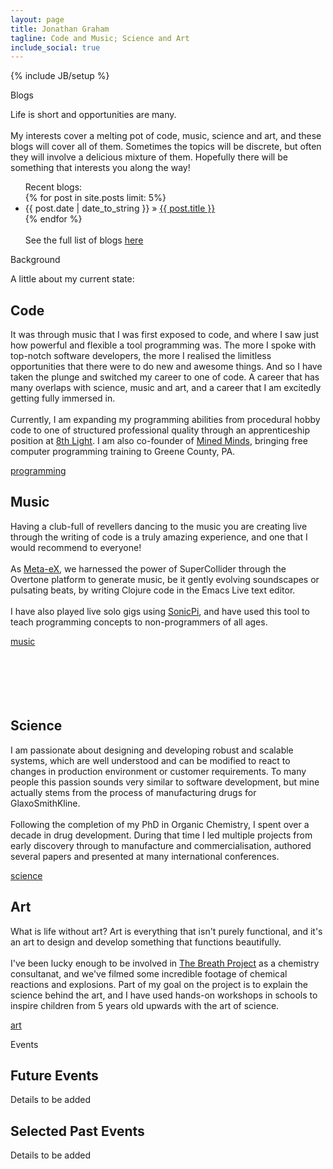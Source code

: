 ```yaml
---
layout: page
title: Jonathan Graham
tagline: Code and Music; Science and Art
include_social: true
---
```

{% include JB/setup %}

<section id="research" class="centered">
  <p class="section-title"><span>Blogs</span></p>
  <p>Life is short and opportunities are many.<br><br> My interests cover a melting pot of code, music, science and art, and these blogs will cover all of them. Sometimes the topics will be discrete, but often they will involve a delicious mixture of them. Hopefully there will be something that interests you along the way!</p>
</section>
<section>
  <ul class="research">
    Recent blogs:<br> 
    {% for post in site.posts limit: 5%}
      <li><span>{{ post.date | date_to_string }}</span> &raquo; <a href="{{ post.url }}">{{ post.title }}</a></li>
    {% endfor %}
    <br><br>See the full list of blogs <a href="../blog.html">here</a>
  </ul>
</section>
<section id="research" class="centered">
  <p class="section-title"><span>Background</span></p>
  <p>A little about my current state:</p>
  <article class="research-item">
    <h2>Code</h2>
    <p>It was through music that I was first exposed to code, and where I saw just how powerful and flexible a tool programming was. The more I spoke with top-notch software developers, the more I realised the limitless opportunities that there were to do new and awesome things. And so I have taken the plunge and switched my career to one of code. A career that has many overlaps with science, music and art, and a career that I am excitedly getting fully immersed in. <br><br> Currently, I am expanding my programming abilities from procedural hobby code to one of structured professional quality through an apprenticeship position at <a href="http://8thlight.com">8th Light</a>. I am also co-founder of <a href="http://minedminds.github.io/">Mined Minds</a>, bringing free computer programming training to Greene County, PA. </p>
    <div class="more">
      <a href="code.html" class="button">programming</a>
    </div>
  </article>
  <article class="research-item">
    <h2>Music</h2>
    <p>Having a club-full of revellers dancing to the music you are creating live through the writing of code is a truly amazing experience, and one that I would recommend to everyone! <br><br>As <a href="http://meta-ex.com">Meta-eX</a>, we harnessed the power of SuperCollider through the Overtone platform to generate music, be it gently evolving soundscapes or pulsating beats, by writing Clojure code in the Emacs Live text editor. <br><br>I have also played live solo gigs using <a href="http://sonic-pi.net">SonicPi</a>, and have used this tool to teach programming concepts to non-programmers of all ages.</p>
    <div class="more">
      <a href="music.html/" class="button">music</a>
      <br><br><br><br><br><br>
    </div>
  </article>
  <article class="research-item">
    <h2>Science</h2>
    <p>I am passionate about designing and developing robust and scalable systems, which are well understood and can be modified to react to changes in production environment or customer requirements. To many people this passion sounds very similar to software development, but mine actually stems from the process of manufacturing drugs for GlaxoSmithKline.<br><br>Following the completion of my PhD in Organic Chemistry, I spent over a decade in drug development. During that time I led multiple projects from early discovery through to manufacture and commercialisation, authored several papers and presented at many international conferences.   </p>
    <div class="more">
      <a href="science.html" class="button">science</a>
    </div>
  </article>
  <article class="research-item">
    <h2>Art</h2>
    <p>What is life without art? Art is everything that isn't purely functional, and it's an art to design and develop something that functions beautifully.<br><br> I've been lucky enough to be involved in <a href="http://www.breathproject.net">The Breath Project</a> as a chemistry consultanat, and we've filmed some incredible footage of chemical reactions and explosions. Part of my goal on the project is to explain the science behind the art, and I have used hands-on workshops in schools to inspire children from 5 years old upwards with the art of science.</p>
    <div class="more">
      <a href="art.html" class="button">art</a>
    </div>
  </article>
</section>

<section id="events" class="centered">
  <p class="section-title"><span>Events</span></p>
  <article class="research-item">
    <h2>Future Events</h2>
    <p>Details to be added </p>
  </article>
  <article class="research-item">
    <h2>Selected Past Events</h2>
    <p>Details to be added</p>
  </article>
</section>

